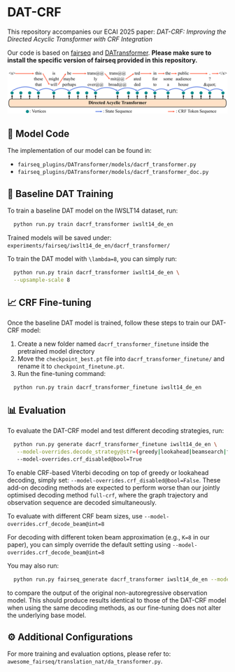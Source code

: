 # DAT-CRF

This repository accompanies our ECAI 2025 paper:
_DAT-CRF: Improving the Directed Acyclic Transformer with CRF Integration_

Our code is based on [fairseq](https://github.com/facebookresearch/fairseq) and [DATransformer](https://github.com/thu-coai/DA-Transformer).
**Please make sure to install the specific version of fairseq provided in this repository.**

![model](model.png)

## 🧠 Model Code

The implementation of our model can be found in:
* `fairseq_plugins/DATransformer/models/dacrf_transformer.py`
* `fairseq_plugins/DATransformer/models/dacrf_transformer_doc.py`

## 🚀 Baseline DAT Training

To train a baseline DAT model on the IWSLT14 dataset, run:
```bash
  python run.py train dacrf_transformer iwslt14_de_en
```
Trained models will be saved under: `experiments/fairseq/iwslt14_de_en/dacrf_transformer/`

To train the DAT model with `\lambda=8`, you can simply run:
```bash
  python run.py train dacrf_transformer iwslt14_de_en \
  --upsample-scale 8
```


## 📈 CRF Fine-tuning

Once the baseline DAT model is trained, follow these steps to train our DAT-CRF model:
  1. Create a new folder named `dacrf_transformer_finetune` inside the pretrained model directory
  2. Move the `checkpoint_best.pt` file into `dacrf_transformer_finetune/` and rename it to `checkpoint_finetune.pt`.
  3. Run the fine-tuning command:
```bash
  python run.py train dacrf_transformer_finetune iwslt14_de_en
```

## 📊 Evaluation

To evaluate the DAT-CRF model and test different decoding strategies, run:
```bash
  python run.py generate dacrf_transformer_finetune iwslt14_de_en \
   --model-overrides.decode_strategy@str=(greedy|lookahead|beamsearch|full-crf) \
   --model-overrides.crf_disabled@bool=True
```
To enable CRF-based Viterbi decoding on top of greedy or lookahead decoding, simply set: `--model-overrides.crf_disabled@bool=False`.
These add-on decoding methods are expected to perform worse than our jointly optimised decoding method `full-crf`, where the graph trajectory and observation sequence are decoded simultaneously.

To evaluate with different CRF beam sizes, use `--model-overrides.crf_decode_beam@int=8`

For decoding with different token beam approximation (e.g., `K=8` in our paper), you can simply override the default setting using `--model-overrides.crf_decode_beam@int=8`

You may also run:
```bash
  python run.py fairseq_generate dacrf_transformer iwslt14_de_en --model-overrides.decode_strategy@str=(greedy|lookahead)
```
to compare the output of the original non-autoregressive observation model.
This should produce results identical to those of the DAT-CRF model when using the same decoding methods, as our fine-tuning does not alter the underlying base model.

## ⚙️ Additional Configurations

For more training and evaluation options, please refer to: `awesome_fairseq/translation_nat/da_transformer.py`.
